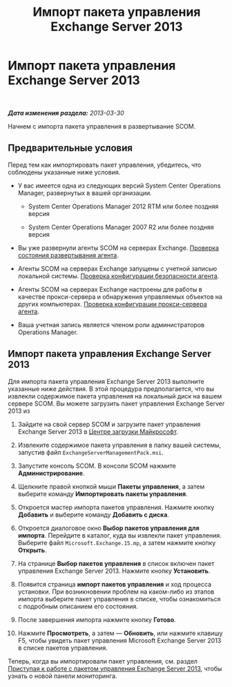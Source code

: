 ﻿---
title: Импорт пакета управления Exchange Server 2013
TOCTitle: Импорт пакета управления Exchange Server 2013
ms:assetid: dc929928-61b8-448b-9ae5-d3fa73a18ee9
ms:mtpsurl: https://technet.microsoft.com/ru-ru/library/Dn195914(v=EXCHG.150)
ms:contentKeyID: 53275686
ms.date: 04/03/2015
mtps_version: v=EXCHG.150
ms.translationtype: HT
---

# Импорт пакета управления Exchange Server 2013

 

_**Дата изменения раздела:**  2013-03-30_

Начнем с импорта пакета управления в развертывание SCOM.

## Предварительные условия

Перед тем как импортировать пакет управления, убедитесь, что соблюдены указанные ниже условия.

  - У вас имеется одна из следующих версий System Center Operations Manager, развернутых в вашей организации.
    
      - System Center Operations Manager 2012 RTM или более поздняя версия
    
      - System Center Operations Manager 2007 R2 или более поздняя версия

  - Вы уже развернули агенты SCOM на серверах Exchange. [Проверка состояния развертывания агента](procedures-related-to-deployment.md).

  - Агенты SCOM на серверах Exchange запущены с учетной записью локальной системы. [Проверка конфигурации безопасности агента](procedures-related-to-deployment.md).

  - Агенты SCOM на серверах Exchange настроены для работы в качестве прокси-сервера и обнаружения управляемых объектов на других компьютерах. [Проверка конфигурации прокси-сервера агента](procedures-related-to-deployment.md).

  - Ваша учетная запись является членом роли администраторов Operations Manager.

## Импорт пакета управления Exchange Server 2013

Для импорта пакета управления Exchange Server 2013 выполните указанные ниже действия. В этой процедура предполагается, что вы извлекли содержимое пакета управления на локальный диск на вашем сервере SCOM. Вы можете загрузить пакет управления Exchange Server 2013 из

1.  Зайдите на свой сервер SCOM и загрузите пакет управления Exchange Server 2013 в [Центре загрузки Майкрософт](http://go.microsoft.com/fwlink/p/?linkid=268587).

2.  Извлеките содержимое пакета управления в папку вашей системы, запустив файл `ExchangeServerManagementPack.msi`.

3.  Запустите консоль SCOM. В консоли SCOM нажмите **Администрирование**.

4.  Щелкните правой кнопкой мыши **Пакеты управления**, а затем выберите команду **Импортировать пакеты управления**.

5.  Откроется мастер импорта пакетов управления. Нажмите кнопку **Добавить** и выберите команду **Добавить с диска**.

6.  Откроется диалоговое окно **Выбор пакетов управления для импорта**. Перейдите в каталог, куда вы извлекли пакет управления. Выберите файл `Microsoft.Exchange.15.mp`, а затем нажмите кнопку **Открыть**.

7.  На странице **Выбор пакетов управления** в список включен пакет управления Exchange Server 2013. Нажмите кнопку **Установить**.

8.  Появится страница **импорт пакетов управления** и ход процесса установки. При возникновении проблем на каком-либо из этапов импорта выберите пакет управления в списке, чтобы ознакомиться с подробным описанием его состояния.

9.  После завершения импорта нажмите кнопку **Готово**.

10. Нажмите **Просмотреть**, а затем — **Обновить**, или нажмите клавишу F5, чтобы увидеть пакет управления Microsoft Exchange Server 2013 в списке пакетов управления.

Теперь, когда вы импортировали пакет управления, см. раздел [Приступая к работе с пакетом управления Exchange Server 2013](getting-started-with-exchange-server-2013-management-pack.md), чтобы узнать о новой панели мониторинга.

